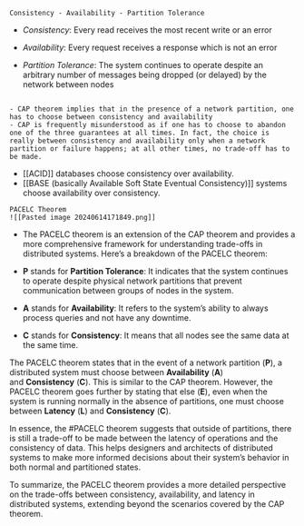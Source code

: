 ```ad-important
Consistency - Availability - Partition Tolerance
``` 

- *Consistency*: Every read receives the most recent write or an error

- *Availability*: Every request receives a response which is not an error

- *Partition Tolerance*: The system continues to operate despite an arbitrary number of messages being dropped (or delayed) by the network between nodes


```ad-attention

- CAP theorem implies that in the presence of a network partition, one has to choose between consistency and availability
- CAP is frequently misunderstood as if one has to choose to abandon one of the three guarantees at all times. In fact, the choice is really between consistency and availability only when a network partition or failure happens; at all other times, no trade-off has to be made.

```

- [[ACID]] databases choose consistency over availability.
- [[BASE (basically Available Soft State Eventual Consistency)]] systems choose availability over consistency.


```ad-seealso
PACELC Theorem
![[Pasted image 20240614171849.png]]
```
- The PACELC theorem is an extension of the CAP theorem and provides a more comprehensive framework for understanding trade-offs in distributed systems. Here’s a breakdown of the PACELC theorem:

- **P** stands for **Partition Tolerance**: It indicates that the system continues to operate despite physical network partitions that prevent communication between groups of nodes in the system.
- **A** stands for **Availability**: It refers to the system’s ability to always process queries and not have any downtime.
- **C** stands for **Consistency**: It means that all nodes see the same data at the same time.

The PACELC theorem states that in the event of a network partition (**P**), a distributed system must choose between **Availability** (**A**) and **Consistency** (**C**). This is similar to the CAP theorem. However, the PACELC theorem goes further by stating that else (**E**), even when the system is running normally in the absence of partitions, one must choose between **Latency** (**L**) and **Consistency** (**C**).

In essence, the #PACELC theorem suggests that outside of partitions, there is still a trade-off to be made between the latency of operations and the consistency of data. This helps designers and architects of distributed systems to make more informed decisions about their system’s behavior in both normal and partitioned states.

To summarize, the PACELC theorem provides a more detailed perspective on the trade-offs between consistency, availability, and latency in distributed systems, extending beyond the scenarios covered by the CAP theorem.